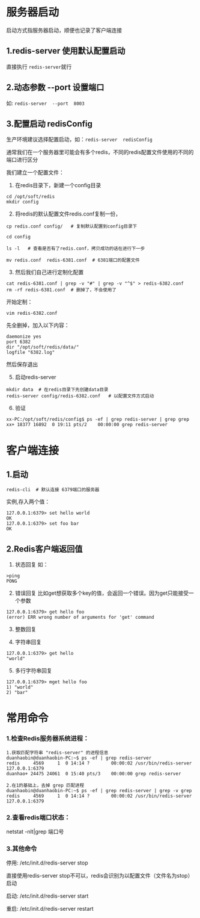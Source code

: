 # 服务器启动
启动方式指服务器启动，顺便也记录了客户端连接

## 1.redis-server  使用默认配置启动
直接执行 `redis-server`就行

## 2.动态参数  --port  设置端口
如: 
`redis-server  --port  8003`

## 3.配置启动   redisConfig 
生产环境建议选择配置启动，如：`redis-server  redisConfig`

通常我们在一个服务器里可能会有多个redis，不同的redis配置文件使用的不同的端口进行区分

我们建立一个配置文件：
1. 在redis目录下，新建一个config目录
```
cd /opt/soft/redis
mkdir config
```
2. 将redis的默认配置文件redis.conf复制一份，
```
cp redis.conf config/   # 复制默认配置到config目录下

cd config  

ls -l   # 查看是否有了redis.conf，拷贝成功的话在进行下一步

mv redis.conf  redis-6381.conf  # 6381端口的配置文件

```
3. 然后我们自己进行定制化配置
```
cat redis-6381.conf | grep -v "#" | grep -v "^$" > redis-6382.conf   
rm -rf redis-6381.conf  # 删掉了，不会使用了
```
开始定制：
```
vim redis-6382.conf 
```
先全删掉，加入以下内容：
```
daemonize yes
port 6382
dir "/opt/soft/redis/data/"
logfile "6382.log"
```
然后保存退出

5. 启动redis-server
   
```
mkdir data  # 在redis目录下先创建data目录
redis-server config/redis-6382.conf   # 以配置文件方式启动
```

6. 验证
```
xx-PC:/opt/soft/redis/config$ ps -ef | grep redis-server | grep grep
xx+ 18377 16892  0 19:11 pts/2    00:00:00 grep redis-server
```


# 客户端连接
## 1.启动
```
redis-cli  # 默认连接 6379端口的服务器
```
实例,存入两个值：
```
127.0.0.1:6379> set hello world
OK
127.0.0.1:6379> set foo bar
OK
```
## 2.Redis客户端返回值

1. 状态回复
如：    
```
>ping
PONG
```
2. 错误回复
比如get想获取多个key的值，会返回一个错误。因为get只能接受一个参数
```
127.0.0.1:6379> get hello foo
(error) ERR wrong number of arguments for 'get' command

```
3. 整数回复
   
4. 字符串回复
```
127.0.0.1:6379> get hello
"world"
```
5. 多行字符串回复
```
127.0.0.1:6379> mget hello foo
1) "world"
2) "bar"
```

# 常用命令

### 1.检查Redis服务器系统进程：
```
1.获取匹配字符串 "redis-server" 的进程信息 
duanhaobin@duanhaobin-PC:~$ ps -ef | grep redis-server 
redis     4569     1  0 14:14 ?        00:00:02 /usr/bin/redis-server 127.0.0.1:6379
duanhao+ 24475 24061  0 15:40 pts/3    00:00:00 grep redis-server

2.在1的基础上，去掉 grep 匹配进程
duanhaobin@duanhaobin-PC:~$ ps -ef | grep redis-server | grep -v grep
redis     4569     1  0 14:14 ?        00:00:02 /usr/bin/redis-server 127.0.0.1:6379

```
### 2.查看redis端口状态：
netstat -nlt|grep 端口号

### 3.其他命令
停用: /etc/init.d/redis-server stop 

直接使用redis-server stop不可以，redis会识别为以配置文件（文件名为stop）启动


启动: /etc/init.d/redis-server start

重启: /etc/init.d/redis-server restart




